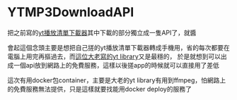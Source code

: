 # YTMP3DownloadAPI
把之前寫的[yt播放清單下載器](https://github.com/wasd52030/YTPlayListDownloader)其中下載的部分獨立成一隻API了，就醬

會起這個念頭主要是想把自己搓的yt播放清單下載器轉成手機用，省的每次都要在電腦上用完再摳過去，而[這位大老寫的yt library](https://github.com/Tyrrrz/YoutubeExplode)又是最穩的，
於是就想到可以出成一個api放到網路上的免費服務，這樣以後搓app的時候就可以直接用了差低

這次有用docker包container，主要是大老的yt library有用到ffmpeg，怕網路上的免費服務無法提供，只是這樣就要找能用docker deploy的服務了
